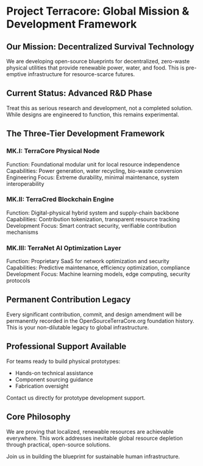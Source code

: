 # Project Terracore: Global Mission & Development Framework

## Our Mission: Decentralized Survival Technology

We are developing open-source blueprints for decentralized, zero-waste physical utilities that provide renewable power, water, and food. This is pre-emptive infrastructure for resource-scarce futures.

## Current Status: Advanced R&D Phase

Treat this as serious research and development, not a completed solution. While designs are engineered to function, this remains experimental.

## The Three-Tier Development Framework

### MK.I: TerraCore Physical Node
Function: Foundational modular unit for local resource independence
Capabilities: Power generation, water recycling, bio-waste conversion
Engineering Focus: Extreme durability, minimal maintenance, system interoperability



### MK.II: TerraCred Blockchain Engine
Function: Digital-physical hybrid system and supply-chain backbone
Capabilities: Contribution tokenization, transparent resource tracking
Development Focus: Smart contract security, verifiable contribution mechanisms

### MK.III: TerraNet AI Optimization Layer
Function: Proprietary SaaS for network optimization and security
Capabilities: Predictive maintenance, efficiency optimization, compliance
Development Focus: Machine learning models, edge computing, security protocols

## Permanent Contribution Legacy

Every significant contribution, commit, and design amendment will be permanently recorded in the OpenSourceTerraCore.org foundation history. This is your non-dilutable legacy to global infrastructure.

## Professional Support Available

For teams ready to build physical prototypes:
- Hands-on technical assistance
- Component sourcing guidance  
- Fabrication oversight

Contact us directly for prototype development support.

## Core Philosophy

We are proving that localized, renewable resources are achievable everywhere. This work addresses inevitable global resource depletion through practical, open-source solutions.

Join us in building the blueprint for sustainable human infrastructure.
